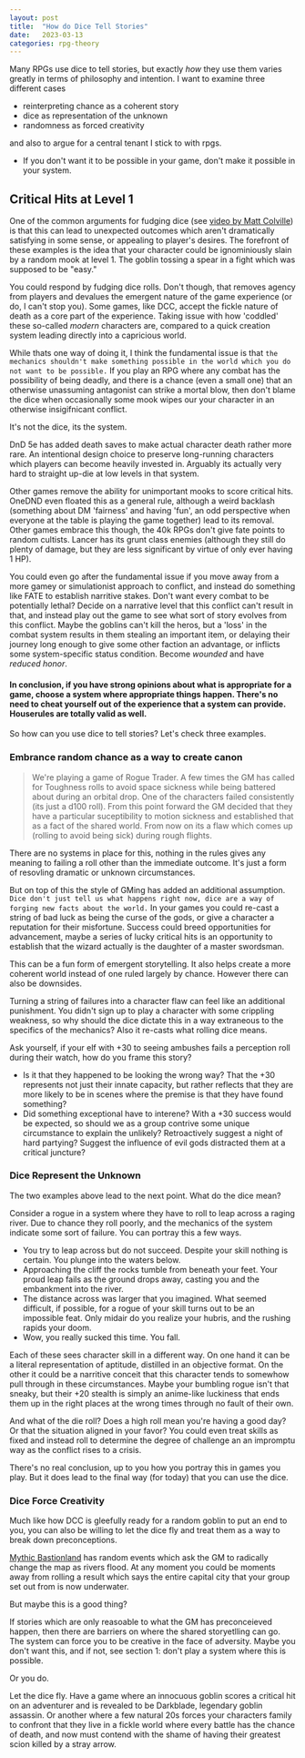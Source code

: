 ```yaml
---
layout: post
title:  "How do Dice Tell Stories"
date:   2023-03-13
categories: rpg-theory
---
```


Many RPGs use dice to tell stories, but exactly *how* they use them varies greatly in terms of philosophy and intention. I want to examine three different cases

- reinterpreting chance as a coherent story
- dice as representation of the unknown
- randomness as forced creativity

and also to argue for a central tenant I stick to with rpgs.

- If you don't want it to be possible in your game, don't make it possible in your system.

## Critical Hits at Level 1

One of the common arguments for fudging dice (see [video by Matt Colville](https://youtu.be/zKN0xPyxu2Y)) is that this can lead to unexpected outcomes which aren't dramatically satisfying in some sense, or appealing to player's desires. The forefront of these examples is the idea that your character could be ignominiously slain by a random mook at level 1. The goblin tossing a spear in a fight which was supposed to be "easy."

You could respond by fudging dice rolls. Don't though, that removes agency from players and devalues the emergent nature of the game experience (or do, I can't stop you). Some games, like DCC, accept the fickle nature of death as a core part of the experience. Taking issue with how 'coddled' these so-called *modern* characters are, compared to a quick creation system leading directly into a capricious world.

While thats one way of doing it, I think the fundamental issue is that `the mechanics shouldn't make something possible in the world which you do not want to be possible.` If you play an RPG where any combat has the possibility of being deadly, and there is a chance (even a small one) that an otherwise unassuming antagonist can strike a mortal blow, then don't blame the dice when occasionally some mook wipes our your character in an otherwise insigifnicant conflict.

It's not the dice, its the system. 

DnD 5e has added death saves to make actual character death rather more rare. An intentional design choice to preserve long-running characters which players can become heavily invested in. Arguably its actually very hard to straight up-die at low levels in that system.

Other games remove the ability for unimportant mooks to score critical hits. OneDND even floated this as a general rule, although a weird backlash (something about DM 'fairness' and having 'fun', an odd perspective when everyone at the table is playing the game together) lead to its removal. Other games embrace this though, the 40k RPGs don't give fate points to random cultists. Lancer has its grunt class enemies (although they still do plenty of damage, but they are less significant by virtue of only ever having 1 HP).

You could even go after the fundamental issue if you move away from a more gamey or simulationist approach to conflict, and instead do something like FATE to establish narritive stakes. Don't want every combat to be potentially lethal? Decide on a narrative level that this conflict can't result in that, and instead play out the game to see what sort of story evolves from this conflict. Maybe the goblins can't kill the heros, but a 'loss' in the combat system results in them stealing an important item, or delaying their journey long enough to give some other faction an advantage, or inflicts some system-specific status condition. Become *wounded* and have *reduced honor*.

#### In conclusion, if you have strong opinions about what is appropriate for a game, choose a system where appropriate things happen. There's no need to cheat yourself out of the experience that a system can provide. Houserules are totally valid as well.

So how can you use dice to tell stories? Let's check three examples.

### Embrance random chance as a way to create canon

> We're playing a game of Rogue Trader. A few times the GM has called for Toughness rolls to avoid space sickness while being battered about during an orbital drop. One of the characters failed consistently (its just a d100 roll). From this point forward the GM decided that they have a particular suceptibility to motion sickness and established that as a fact of the shared world. From now on its a flaw which comes up (rolling to avoid being sick) during rough flights.

There are no systems in place for this, nothing in the rules gives any meaning to failing a roll other than the immediate outcome. It's just a form of resovling dramatic or unknown circumstances.

But on top of this the style of GMing has added an additional assumption. `Dice don't just tell us what happens right now, dice are a way of forging new facts about the world.` In your games you could re-cast a string of bad luck as being the curse of the gods, or give a character a reputation for their misfortune. Success could breed opportunities for advancement, maybe a series of lucky critical hits is an opportunity to establish that the wizard actually is the daughter of a master swordsman.

This can be a fun form of emergent storytelling. It also helps create a more coherent world instead of one ruled largely by chance. However there can also be downsides.

Turning a string of failures into a character flaw can feel like an additional punishment. You didn't sign up to play a character with some crippling weakness, so why should the dice dictate this in a way extraneous to the specifics of the mechanics? Also it re-casts what rolling dice means.

Ask yourself, if your elf with +30 to seeing ambushes fails a perception roll during their watch, how do you frame this story?

- Is it that they happened to be looking the wrong way? That the +30 represents not just their innate capacity, but rather reflects that they are more likely to be in scenes where the premise is that they have found something?
- Did something exceptional have to interene? With a +30 success would be expected, so should we as a group contrive some unique circumstance to explain the unlikely? Retroactively suggest a night of hard partying? Suggest the influence of evil gods distracted them at a critical juncture?

### Dice Represent the Unknown

The two examples above lead to the next point. What do the dice mean?

Consider a rogue in a system where they have to roll to leap across a raging river. Due to chance they roll poorly, and the mechanics of the system indicate some sort of failure. You can portray this a few ways.

- You try to leap across but do not succeed. Despite your skill nothing is certain. You plunge into the waters below.
- Approaching the cliff the rocks tumble from beneath your feet. Your proud leap fails as the ground drops away, casting you and the embankment into the river.
- The distance across was larger that you imagined. What seemed difficult, if possible, for a rogue of your skill turns out to be an impossible feat. Only midair do you realize your hubris, and the rushing rapids your doom.
- Wow, you really sucked this time. You fall.

Each of these sees character skill in a different way. On one hand it can be a literal representation of aptitude, distilled in an objective format. On the other it could be a narritive conceit that this character tends to somewhow pull through in these circumstances. Maybe your bumbling rogue isn't that sneaky, but their +20 stealth is simply an anime-like luckiness that ends them up in the right places at the wrong times through no fault of their own.

And what of the die roll? Does a high roll mean you're having a good day? Or that the situation aligned in your favor? You could even treat skills as fixed and instead roll to determine the degree of challenge an an impromptu way as the conflict rises to a crisis.

There's no real conclusion, up to you how you portray this in games you play. But it does lead to the final way (for today) that you can use the dice.

### Dice Force Creativity

Much like how DCC is gleefully ready for a random goblin to put an end to you, you can also be willing to let the dice fly and treat them as a way to break down preconceptions.

[Mythic Bastionland](https://www.bastionland.com/2022/07/primeval-bastionland-playtest.html) has random events which ask the GM to radically change the map as rivers flood. At any moment you could be moments away from rolling a result which says the entire capital city that your group set out from is now underwater.

But maybe this is a good thing?

If stories which are only reasoable to what the GM has preconceieved happen, then there are barriers on where the shared storyetlling can go. The system can force you to be creative in the face of adversity. Maybe you don't want this, and if not, see section 1: don't play a system where this is possible.

Or you do. 

Let the dice fly. Have a game where an innocuous goblin scores a critical hit on an adventurer and is revealed to be Darkblade, legendary goblin assassin. Or another where a few natural 20s forces your characters family to confront that they live in a fickle world where every battle has the chance of death, and now must contend with the shame of having their greatest scion killed by a stray arrow.